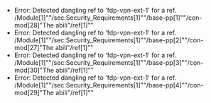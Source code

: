 * Error: Detected dangling ref to 'fdp-vpn-ext-1'
        for a ref.
	/Module[1]""/sec:Security_Requirements[1]""/base-pp[1]""/con-mod[28]"The abili"/ref[1]""
* Error: Detected dangling ref to 'fdp-vpn-ext-1'
        for a ref.
	/Module[1]""/sec:Security_Requirements[1]""/base-pp[2]""/con-mod[27]"The abili"/ref[1]""
* Error: Detected dangling ref to 'fdp-vpn-ext-1'
        for a ref.
	/Module[1]""/sec:Security_Requirements[1]""/base-pp[3]""/con-mod[30]"The abili"/ref[1]""
* Error: Detected dangling ref to 'fdp-vpn-ext-1'
        for a ref.
	/Module[1]""/sec:Security_Requirements[1]""/base-pp[4]""/con-mod[29]"The abili"/ref[1]""
